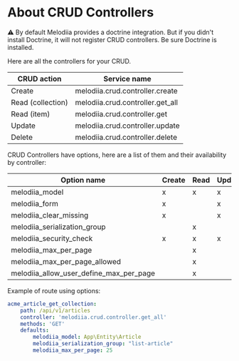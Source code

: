 About CRUD Controllers
======================

⚠️ By default Melodiia provides a doctrine integration. But if you didn't install Doctrine, it will not register
CRUD controllers. Be sure Doctrine is installed.

Here are all the controllers for your CRUD.

| CRUD action       | Service name                     |
|-------------------|----------------------------------|
| Create            | melodiia.crud.controller.create  |
| Read (collection) | melodiia.crud.controller.get_all |
| Read (item)       | melodiia.crud.controller.get     |
| Update            | melodiia.crud.controller.update  |
| Delete            | melodiia.crud.controller.delete  |

CRUD Controllers have options, here are a list of them and their availability by controller:

| Option name                             | Create | Read | Update | Delete |
|-----------------------------------------|--------|------|--------|--------|
| melodiia_model                          | x      | x    | x      | x      |
| melodiia_form                           | x      |      | x      |        |
| melodiia_clear_missing                  | x      |      | x      |        |
| melodiia_serialization_group            |        | x    |        |        |
| melodiia_security_check                 | x      | x    | x      | x      |
| melodiia_max_per_page                   |        | x    |        |        |
| melodiia_max_per_page_allowed           |        | x    |        |        |
| melodiia_allow_user_define_max_per_page |        | x    |        |        |

Example of route using options:

```yaml
acme_article_get_collection:
    path: /api/v1/articles
    controller: 'melodiia.crud.controller.get_all'
    methods: 'GET'
    defaults:
        melodiia_model: App\Entity\Article
        melodiia_serialization_group: "list-article"
        melodiia_max_per_page: 25
```
